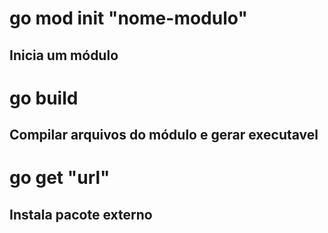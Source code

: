 # go mod init "nome-modulo"

## Inicia um módulo

# go build

## Compilar arquivos do módulo e gerar executavel

# go get "url"

## Instala pacote externo
